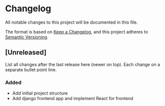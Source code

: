 # Changelog

All notable changes to this project will be documented in this file.

The format is based on [Keep a Changelog](https://keepachangelog.com/en/1.0.0/),
and this project adheres to [Semantic Versioning](https://semver.org/spec/v2.0.0.html).

## [Unreleased]

List all changes after the last release here (newer on top). Each change on a separate bullet point line.

### Added

- Add initial project structure
- Add django frontend app and implement React for frontend
